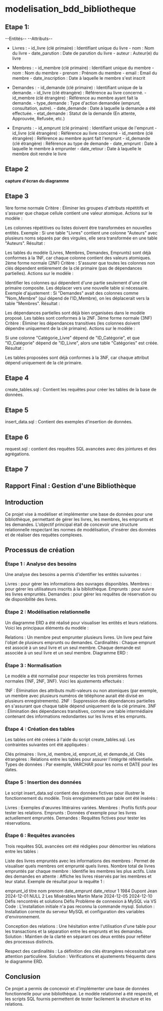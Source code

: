 # modelisation_bdd_bibliotheque

## Etape 1:

--Entités-- --Attributs--
- Livres :   - id_livre (clé primaire) : Identifiant unique du livre
             - nom : Nom du livre
             - date_parution : Date de parution du livre
             - auteur : Auteur(e) du livre

- Membres :  - id_membre (clé primaire) : Identifiant unique du membre
             - nom : Nom du membre
             - prenom : Prénom du membre
             - email : Email du membre
             - date_inscription : Date à laquelle le membre s'est inscrit

- Demandes : - id_demande (clé primaire) : Identifiant unique de la demande.
             - id_livre (clé étrangère) : Référence au livre concerné.
             - id_membre (clé étrangère) : Référence au membre ayant fait la demande.
             - type_demande : Type d'action demandée (emprunt, consultation, autre).
             - date_demande : Date à laquelle la demande a été effectuée.
             - etat_demande : Statut de la demande (En attente, Approuvée, Refusée, etc.)

- Emprunts : - id_emprunt (clé primaire) : Identifiant unique de l'emprunt
             - id_livre (clé étrangère) : Référence au livre concerné
             - id_membre (clé étrangère) : Référence au membre ayant fait l'emprunt
             - id_demande (clé étrangère) : Référence au type de demande 
             - date_emprunt : Date à laquelle le membre à emprunter
             - date_retour : Date à laquelle le membre doit rendre le livre

## Etape 2

**capture d'écran du diagramme**

## Etape 3

1ère forme normale
Critère : Éliminer les groupes d'attributs répétitifs et s'assurer que chaque cellule contient une valeur atomique.
Actions sur le modèle :

Les colonnes répétitives ou listes doivent être transformées en nouvelles entités.
Exemple : Si une table "Livres" contient une colonne "Auteurs" avec plusieurs noms séparés par des virgules, elle sera transformée en une table "Auteurs".
Résultat :

Les tables du modèle (Livres, Membres, Demandes, Emprunts) sont déjà conformes à la 1NF, car chaque colonne contient des valeurs atomiques.
2ème forme normale (2NF)
Critère : S'assurer que toutes les colonnes non clés dépendent entièrement de la clé primaire (pas de dépendances partielles).
Actions sur le modèle :

Identifier les colonnes qui dépendent d'une partie seulement d'une clé primaire composite.
Les déplacer vers une nouvelle table si nécessaire.
Exemple d'ajustement :
Si "Demandes" avait des colonnes comme "Nom_Membre" (qui dépend de l'ID_Membre), on les déplacerait vers la table "Membres".
Résultat :

Les dépendances partielles sont déjà bien organisées dans le modèle proposé. Les tables sont conformes à la 2NF.
3ème forme normale (3NF)
Critère : Éliminer les dépendances transitives (les colonnes doivent dépendre uniquement de la clé primaire).
Actions sur le modèle :

Si une colonne "Catégorie_Livre" dépend de "ID_Catégorie", et que "ID_Catégorie" dépend de "ID_Livre", alors une table "Catégories" est créée.
Résultat :

Les tables proposées sont déjà conformes à la 3NF, car chaque attribut dépend uniquement de la clé primaire.

## Etape 4

create_tables.sql : Contient les requêtes pour créer les tables de la base de données.

## Etape 5

insert_data.sql : Contient des exemples d'insertion de données.

## Etape 6

request.sql : contient des requêtes SQL avancées avec des jointures et des agrégations.

## Etape 7

## Rapport Final : Gestion d'une Bibliothèque
## Introduction
Ce projet vise à modéliser et implémenter une base de données pour une bibliothèque, permettant de gérer les livres, les membres, les emprunts et les demandes. L'objectif principal était de concevoir une structure relationnelle respectant les normes de modélisation, d'insérer des données et de réaliser des requêtes complexes.

## Processus de création
### Étape 1 : Analyse des besoins
Une analyse des besoins a permis d'identifier les entités suivantes :

Livres : pour gérer les informations des ouvrages disponibles.
Membres : pour gérer les utilisateurs inscrits à la bibliothèque.
Emprunts : pour suivre les livres empruntés.
Demandes : pour gérer les requêtes de réservation ou de disponibilité des livres.

### Étape 2 : Modélisation relationnelle
Un diagramme ERD a été réalisé pour visualiser les entités et leurs relations. Voici les principaux éléments du modèle :

Relations :
Un membre peut emprunter plusieurs livres.
Un livre peut faire l'objet de plusieurs emprunts ou demandes.
Cardinalités :
Chaque emprunt est associé à un seul livre et un seul membre.
Chaque demande est associée à un seul livre et un seul membre.
Diagramme ERD :

### Étape 3 : Normalisation
Le modèle a été normalisé pour respecter les trois premières formes normales (1NF, 2NF, 3NF). Voici les ajustements effectués :

1NF : Élimination des attributs multi-valeurs ou non atomiques (par exemple, un membre avec plusieurs numéros de téléphone aurait été divisé en plusieurs enregistrements).
2NF : Suppression des dépendances partielles en s'assurant que chaque table dépend uniquement de la clé primaire.
3NF : Élimination des dépendances transitives, comme une table intermédiaire contenant des informations redondantes sur les livres et les emprunts.

### Étape 4 : Création des tables
Les tables ont été créées à l'aide du script create_tables.sql. Les contraintes suivantes ont été appliquées :

Clés primaires : livre_id, membre_id, emprunt_id, et demande_id.
Clés étrangères : Relations entre les tables pour assurer l'intégrité référentielle.
Types de données : Par exemple, VARCHAR pour les noms et DATE pour les dates.

### Étape 5 : Insertion des données
Le script insert_data.sql contient des données fictives pour illustrer le fonctionnement du modèle. Trois enregistrements par table ont été insérés :

Livres : Exemples d'œuvres littéraires variées.
Membres : Profils fictifs pour tester les relations.
Emprunts : Données d'exemple pour les livres actuellement empruntés.
Demandes : Requêtes fictives pour tester les réservations.

### Étape 6 : Requêtes avancées
Trois requêtes SQL avancées ont été rédigées pour démontrer les relations entre les tables :

Liste des livres empruntés avec les informations des membres :
Permet de visualiser quels membres ont emprunté quels livres.
Nombre total de livres empruntés par chaque membre :
Identifie les membres les plus actifs.
Liste des demandes en attente :
Affiche les livres réservés par les membres et leur statut.
Exemple de résultat pour la requête 1 :

emprunt_id	titre	nom	prenom	date_emprunt	date_retour
1	1984	Dupont	Jean	2024-12-01	NULL
2	Les Misérables	Martin	Marie	2024-12-05	2024-12-10
Défis rencontrés et solutions
Défis
Problème de connexion à MySQL via VS Code :
L'installation initiale n'a pas reconnu la commande mysql.
Solution : Installation correcte du serveur MySQL et configuration des variables d'environnement.

Conception des relations :
Une hésitation entre l'utilisation d'une table pour les transactions et la séparation entre les emprunts et les demandes.
Solution : Maintien de la clarté en séparant ces deux entités pour refléter des processus distincts.

Respect des cardinalités :
La définition des clés étrangères nécessitait une attention particulière.
Solution : Vérifications et ajustements fréquents dans le diagramme ERD.

## Conclusion
Ce projet a permis de concevoir et d'implémenter une base de données fonctionnelle pour une bibliothèque. Le modèle relationnel a été respecté, et les scripts SQL fournis permettent de tester facilement la structure et les relations.

